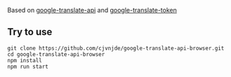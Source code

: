 Based on [google-translate-api](https://github.com/matheuss/google-translate-api) and [google-translate-token](https://github.com/matheuss/google-translate-token)

## Try to use

```
git clone https://github.com/cjvnjde/google-translate-api-browser.git
cd google-translate-api-browser
npm install
npm run start
```

